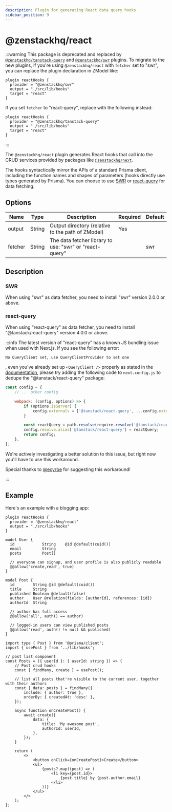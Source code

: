 ```yaml
---
description: Plugin for generating React data query hooks
sidebar_position: 9
---
```


# @zenstackhq/react

:::warning
This package is deprecated and replaced by [`@zenstackhq/tanstack-query`](/docs/reference/plugins/tanstack-query) and [`@zenstackhq/swr`](/docs/reference/plugins/swr) plugins. To migrate to the new plugins, if you're using `@zenstackhq/react` with `fetcher` set to "swr", you can replace the plugin declaration in ZModel like:

```zmodel
plugin reactHooks {
  provider = "@zenstackhq/swr"
  output = "./src/lib/hooks"
  target = "react"
}
```

If you set `fetcher` to "react-query", replace with the following instead:

```zmodel
plugin reactHooks {
  provider = "@zenstackhq/tanstack-query"
  output = "./src/lib/hooks"
  target = "react"
}
```
:::

The `@zenstackhq/react` plugin generates React hooks that call into the CRUD services provided by packages like [`@zenstackhq/next`](/docs/reference/server-adapters/next).

The hooks syntactically mirror the APIs of a standard Prisma client, including the function names and shapes of parameters (hooks directly use types generated by Prisma). You can choose to use [SWR](https://swr.vercel.app/) or [react-query](https://tanstack.com/query/latest/) for data fetching.

## Options

| Name    | Type   | Description                                             | Required | Default |
| ------- | ------ | ------------------------------------------------------- | -------- | ------- |
| output  | String | Output directory (relative to the path of ZModel)                                        | Yes      |         |
| fetcher | String | The data fetcher library to use: "swr" or "react-query" |          | swr   |

## Description

### SWR

When using "swr" as data fetcher, you need to install "swr" version 2.0.0 or above.

### react-query

When using "react-query" as data fetcher, you need to install "@tanstack/react-query" version 4.0.0 or above.

:::info
The latest version of "react-query" has a known JS bundling issue when used with Next.js. If you see the following error:

```
No QueryClient set, use QueryClientProvider to set one
```

, even you've already set up `<QueryClient />` properly as stated in the [documentation](https://tanstack.com/query/latest/docs/react/quick-start), please try adding the following code to `next.config.js` to dedupe the "@tanstack/react-query" package:

```js
const config = {
    // ... other config

    webpack: (config, options) => {
        if (options.isServer) {
            config.externals = ['@tanstack/react-query', ...config.externals];
        }

        const reactQuery = path.resolve(require.resolve('@tanstack/react-query'));
        config.resolve.alias['@tanstack/react-query'] = reactQuery;
        return config;
    },
};
```

We're actively investigating a better solution to this issue, but right now you'll have to use this workaround.

Special thanks to [@ecyrbe](https://github.com/ecyrbe) for suggesting this workaround!

:::

## Example

Here's an example with a blogging app:

```zmodel title='/schema.zmodel'
plugin reactHooks {
  provider = '@zenstackhq/react'
  output = "./src/lib/hooks"
}

model User {
  id            String    @id @default(cuid())
  email         String
  posts         Post[]

  // everyone can signup, and user profile is also publicly readable
  @@allow('create,read', true)
}

model Post {
  id        String @id @default(cuid())
  title     String
  published Boolean @default(false)
  author    User @relation(fields: [authorId], references: [id])
  authorId  String

  // author has full access
  @@allow('all', auth() == author)

  // logged-in users can view published posts
  @@allow('read', auth() != null && published)
}
```

```tsx title='/src/components/posts.tsx'
import type { Post } from '@prisma/client';
import { usePost } from '../lib/hooks';

// post list component
const Posts = ({ userId }: { userId: string }) => {
    // Post crud hooks
    const { findMany, create } = usePost();

    // list all posts that're visible to the current user, together with their authors
    const { data: posts } = findMany({
        include: { author: true },
        orderBy: { createdAt: 'desc' },
    });

    async function onCreatePost() {
        await create({
            data: {
                title: 'My awesome post',
                authorId: userId,
            },
        });
    }

    return (
        <>
            <button onClick={onCreatePost}>Create</button>
            <ul>
                {posts?.map((post) => (
                    <li key={post.id}>
                        {post.title} by {post.author.email}
                    </li>
                ))}
            </ul>
        </>
    );
};
```
